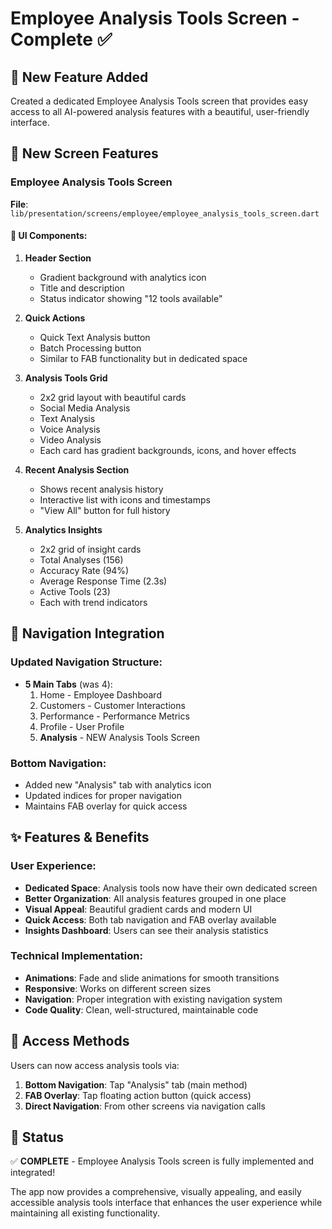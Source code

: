 # Employee Analysis Tools Screen - Complete ✅

## 🎯 New Feature Added
Created a dedicated Employee Analysis Tools screen that provides easy access to all AI-powered analysis features with a beautiful, user-friendly interface.

## 📱 New Screen Features

### Employee Analysis Tools Screen
**File**: `lib/presentation/screens/employee/employee_analysis_tools_screen.dart`

#### 🎨 UI Components:
1. **Header Section**
   - Gradient background with analytics icon
   - Title and description
   - Status indicator showing "12 tools available"

2. **Quick Actions**
   - Quick Text Analysis button
   - Batch Processing button
   - Similar to FAB functionality but in dedicated space

3. **Analysis Tools Grid**
   - 2x2 grid layout with beautiful cards
   - Social Media Analysis
   - Text Analysis  
   - Voice Analysis
   - Video Analysis
   - Each card has gradient backgrounds, icons, and hover effects

4. **Recent Analysis Section**
   - Shows recent analysis history
   - Interactive list with icons and timestamps
   - "View All" button for full history

5. **Analytics Insights**
   - 2x2 grid of insight cards
   - Total Analyses (156)
   - Accuracy Rate (94%)
   - Average Response Time (2.3s)
   - Active Tools (23)
   - Each with trend indicators

## 🔧 Navigation Integration

### Updated Navigation Structure:
- **5 Main Tabs** (was 4):
  1. Home - Employee Dashboard
  2. Customers - Customer Interactions  
  3. Performance - Performance Metrics
  4. Profile - User Profile
  5. **Analysis** - NEW Analysis Tools Screen

### Bottom Navigation:
- Added new "Analysis" tab with analytics icon
- Updated indices for proper navigation
- Maintains FAB overlay for quick access

## ✨ Features & Benefits

### User Experience:
- **Dedicated Space**: Analysis tools now have their own dedicated screen
- **Better Organization**: All analysis features grouped in one place
- **Visual Appeal**: Beautiful gradient cards and modern UI
- **Quick Access**: Both tab navigation and FAB overlay available
- **Insights Dashboard**: Users can see their analysis statistics

### Technical Implementation:
- **Animations**: Fade and slide animations for smooth transitions
- **Responsive**: Works on different screen sizes
- **Navigation**: Proper integration with existing navigation system
- **Code Quality**: Clean, well-structured, maintainable code

## 🎯 Access Methods

Users can now access analysis tools via:
1. **Bottom Navigation**: Tap "Analysis" tab (main method)
2. **FAB Overlay**: Tap floating action button (quick access)
3. **Direct Navigation**: From other screens via navigation calls

## 🚀 Status
✅ **COMPLETE** - Employee Analysis Tools screen is fully implemented and integrated!

The app now provides a comprehensive, visually appealing, and easily accessible analysis tools interface that enhances the user experience while maintaining all existing functionality.
